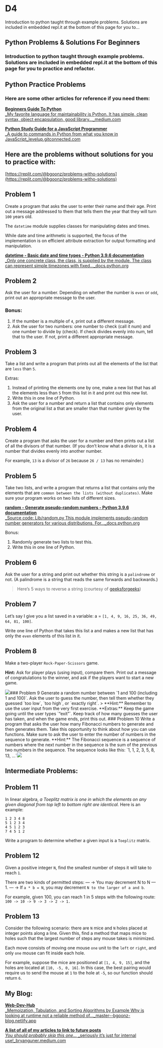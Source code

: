 # D4

Introduction to python taught through example problems. Solutions are included in embedded repl.it at the bottom of this page for you to…

## Python Problems & Solutions For Beginners

### Introduction to python taught through example problems. Solutions are included in embedded repl.it at the bottom of this page for you to practice and refactor.

## Python Practice Problems

### Here are some other articles for reference if you need them:

[**Beginners Guide To Python**  
 _My favorite language for maintainability is Python. It has simple, clean syntax, object encapsulation, good library…_medium.com](https://medium.com/geekculture/beginners-guide-to-python-e5a59b5bb64d)

[**Python Study Guide for a JavaScript Programmer**  
 _A guide to commands in Python from what you know in JavaScript_levelup.gitconnected.com](https://levelup.gitconnected.com/python-study-guide-for-a-native-javascript-developer-5cfdf3d2bdfb)

## Here are the problems without solutions for you to practice with:

[https://replit.com/@bgoonz/problems-witho-solutions](https://replit.com/@bgoonz/problems-witho-solutions)

## Problem 1

Create a program that asks the user to enter their name and their age. Print out a message addressed to them that tells them the year that they will turn `100` years old.

The `datetime` module supplies classes for manipulating dates and times.

While date and time arithmetic is supported, the focus of the implementation is on efficient attribute extraction for output formatting and manipulation.

[**datetime - Basic date and time types - Python 3.9.6 documentation**  
 _Only one concrete class, the class, is supplied by the module. The class can represent simple timezones with fixed…_docs.python.org](https://docs.python.org/3/library/datetime.html)

## Problem 2

Ask the user for a number. Depending on whether the number is `even` or `odd`, print out an appropriate message to the user.

### Bonus:

1. If the number is a multiple of `4`, print out a different message.
2. Ask the user for two numbers: one number to check \(call it num\) and one number to divide by \(check\). If check divides evenly into num, tell that to the user. If not, print a different appropriate message.

## Problem 3

Take a list and write a program that prints out all the elements of the list that are `less` than `5`.

Extras:

1. Instead of printing the elements one by one, make a new list that has all the elements less than `5` from this list in it and print out this new list.
2. Write this in one line of Python.
3. Ask the user for a number and return a list that contains only elements from the original list a that are smaller than that number given by the user.

## Problem 4

Create a program that asks the user for a number and then prints out a list of all the divisors of that number. \(If you don’t know what a divisor is, it is a number that divides evenly into another number.

For example, `13` is a divisor of `26` because `26 / 13` has no remainder.\)

## Problem 5

Take two lists, and write a program that returns a list that contains only the elements that are `common between the lists (without duplicates)`. Make sure your program works on two lists of different sizes.

[**random - Generate pseudo-random numbers - Python 3.9.6 documentation**  
 _Source code: Lib/random.py This module implements pseudo-random number generators for various distributions. For…_docs.python.org](https://docs.python.org/3/library/random.html)

Bonus:

1. Randomly generate two lists to test this.
2. Write this in one line of Python.

## Problem 6

Ask the user for a string and print out whether this string is a `palindrome` or not. \(A palindrome is a string that reads the same forwards and backwards.\)

> Here’s 5 ways to reverse a string \(courtesy of [geeksforgeeks](https://www.geeksforgeeks.org/reverse-string-python-5-different-ways/)\)

## Problem 7

Let’s say I give you a list saved in a variable: a = `[1, 4, 9, 16, 25, 36, 49, 64, 81, 100]`.

Write one line of Python that takes this list a and makes a new list that has only the `even` elements of this list in it.

## Problem 8

Make a two-player `Rock-Paper-Scissors` game.

**Hint:** Ask for player plays \(using input\), compare them. Print out a message of congratulations to the winner, and ask if the players want to start a new game.

![](https://cdn-images-1.medium.com/max/800/0*1_4w6u4D7EDi2r4h.png)\#\#\# Problem 9 Generate a random number between \`1 and 100 \(including 1 and 100\)\`. Ask the user to guess the number, then tell them whether they guessed \`too low\`, \`too high\`, or \`exactly right\`. &gt; \*\*Hint:\*\* Remember to use the user input from the very first exercise. \*\*Extras:\*\* Keep the game going until the user types \`“exit”\`. Keep track of how many guesses the user has taken, and when the game ends, print this out. \#\#\# Problem 10 Write a program that asks the user how many Fibonacci numbers to generate and then generates them. Take this opportunity to think about how you can use functions. Make sure to ask the user to enter the number of numbers in the sequence to generate. \*\*Hint:\*\* The Fibonacci sequence is a sequence of numbers where the next number in the sequence is the sum of the previous two numbers in the sequence. The sequence looks like this: \`1, 1, 2, 3, 5, 8, 13, …\`![](https://cdn-images-1.medium.com/max/800/0*2xJsVLGikF6dg7qc.png)

## Intermediate Problems:

## Problem 11

In linear algebra, _a Toeplitz matrix is one in which the elements on any given diagonal from top left to bottom right are identical._ Here is an example:

```text
1 2 3 4 8
5 1 2 3 4
4 5 1 2 3
7 4 5 1 2
```

Write a program to determine whether a given input is a `Toeplitz` matrix.

## Problem 12

Given a positive integer `N`, find the smallest number of steps it will take to reach `1`.

There are two kinds of permitted steps: — -&gt; You may decrement N to N — 1. — -&gt; If `a * b = N`, you may decrement `N to the larger of a and b`.

For example, given 100, you can reach 1 in 5 steps with the following route: `100 -> 10 -> 9 -> 3 -> 2 -> 1.`

## Problem 13

Consider the following scenario: there are `N` mice and `N` holes placed at integer points along a line. Given this, find a method that maps mice to holes such that the largest number of steps any mouse takes is minimized.

Each move consists of moving one mouse `one` unit to the `left` or `right`, and only `one` mouse can fit inside each hole.

For example, suppose the mice are positioned at `[1, 4, 9, 15]`, and the holes are located at `[10, -5, 0, 16]`. In this case, the best pairing would require us to send the mouse at `1` to the hole at `-5`, so our function should return `6`.

## My Blog:

[**Web-Dev-Hub**  
 _Memoization, Tabulation, and Sorting Algorithms by Example Why is looking at runtime not a reliable method of…_master--bgoonz-blog.netlify.app](https://master--bgoonz-blog.netlify.app/)

[**A list of all of my articles to link to future posts**  
 _You should probably skip this one…_ _seriously it’s just for internal use!_bryanguner.medium.com](https://bryanguner.medium.com/a-list-of-all-of-my-articles-to-link-to-future-posts-1f6f88ebdf5b)

